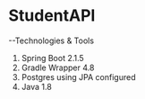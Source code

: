 # StudentAPI


--Technologies & Tools
1. Spring Boot 2.1.5
2. Gradle Wrapper 4.8
3. Postgres using JPA configured
4. Java 1.8



